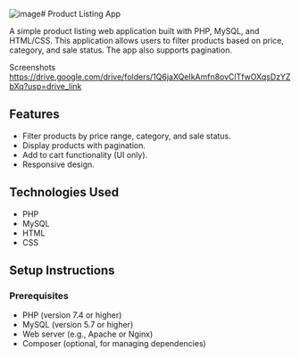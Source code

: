 ![image](https://github.com/user-attachments/assets/53da3b6c-d3c4-4df5-96af-4510b4546018)# Product Listing App

A simple product listing web application built with PHP, MySQL, and HTML/CSS. This application allows users to filter products based on price, category, and sale status. The app also supports pagination.

Screenshots
https://drive.google.com/drive/folders/1Q6jaXQeIkAmfn8ovClTfwOXqsDzYZbXq?usp=drive_link

## Features

- Filter products by price range, category, and sale status.
- Display products with pagination.
- Add to cart functionality (UI only).
- Responsive design.

## Technologies Used

- PHP
- MySQL
- HTML
- CSS

## Setup Instructions

### Prerequisites

- PHP (version 7.4 or higher)
- MySQL (version 5.7 or higher)
- Web server (e.g., Apache or Nginx)
- Composer (optional, for managing dependencies)


